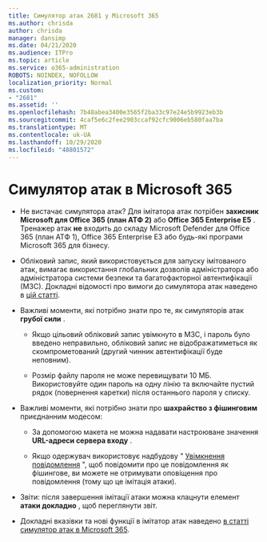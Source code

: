 ```yaml
---
title: Симулятор атак 2681 у Microsoft 365
ms.author: chrisda
author: chrisda
manager: dansimp
ms.date: 04/21/2020
ms.audience: ITPro
ms.topic: article
ms.service: o365-administration
ROBOTS: NOINDEX, NOFOLLOW
localization_priority: Normal
ms.custom:
- "2681"
ms.assetid: ''
ms.openlocfilehash: 7b48abea3400e3565f2ba33c97e24e5b9923eb3b
ms.sourcegitcommit: 4caf5e6c2fee2903ccaf92cfc9006eb580faa7ba
ms.translationtype: MT
ms.contentlocale: uk-UA
ms.lasthandoff: 10/29/2020
ms.locfileid: "48801572"
---
```

# <a name="attack-simulator-in-microsoft-365"></a>Симулятор атак в Microsoft 365

- Не вистачає симулятора атак? Для імітатора атак потрібен **захисник Microsoft для Office 365 (план АТФ 2)** або **Office 365 Enterprise E5** . Тренажер атак **не** входить до складу Microsoft Defender для Office 365 (план АТФ 1), Office 365 Enterprise E3 або будь-які програми Microsoft 365 для бізнесу.

- Обліковий запис, який використовується для запуску імітованого атак, вимагає використання глобальних дозволів адміністратора або адміністратора системи безпеки та багатофакторної автентифікації (МЗС). Докладні відомості про вимоги до симулятора атак наведено в [цій статті](https://docs.microsoft.com/microsoft-365/security/office-365-security/attack-simulator).

- Важливі моменти, які потрібно знати про те, як симуляторів атак **грубої сили** .

  - Якщо цільовий обліковий запис увімкнуто в МЗС, і пароль було введено неправильно, обліковий запис не відображатиметься як скомпрометований (другий чинник автентифікації буде неповним).

  - Розмір файлу пароля не може перевищувати 10 МБ. Використовуйте один пароль на одну лінію та включайте пустий рядок (повернення каретки) після останнього пароля у списку.

- Важливі моменти, які потрібно знати про **шахрайство з фішинговим** приєднанним модесом:

  - За допомогою макета не можна надавати настроюване значення **URL-адреси сервера входу** .

  - Якщо одержувач використовує надбудову " [Увімкнення повідомлення](https://docs.microsoft.com/microsoft-365/security/office-365-security/enable-the-report-message-add-in) ", щоб повідомити про це повідомлення як фішингове, ви можете не отримувати оповіщення про повідомлення (тому що це імітація атаки).

- Звіти: після завершення імітації атаки можна клацнути елемент **атаки докладно** , щоб переглянути звіт.

- Докладні вказівки та нові функції в імітатор атак наведено [в статті симулятор атак в Microsoft 365](https://docs.microsoft.com/microsoft-365/security/office-365-security/attack-simulator).
